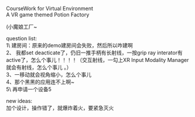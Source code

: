 CourseWork for Virtual Environment     
A VR game themed Potion Factory

(小魔娘工厂~

question list:  
1\ 建房间：原来的demo建房间会失败，然后所以咋建啊        
2、 我都set deacticate了，仍旧一推手柄有长射线，一按grip ray interator有active了，怎么个事儿！！！！（交互射线，一勾上XR Input Modality Manager就会有射线，怎么个事儿 。）         
3、一移动就会视角缩小，怎么个事儿   
4、那个黑黑的应用连不上啊~    
5\ 再申请一个设备5

new ideas:  
加个设计，操作错了，就爆炸着火，要紧急灭火
